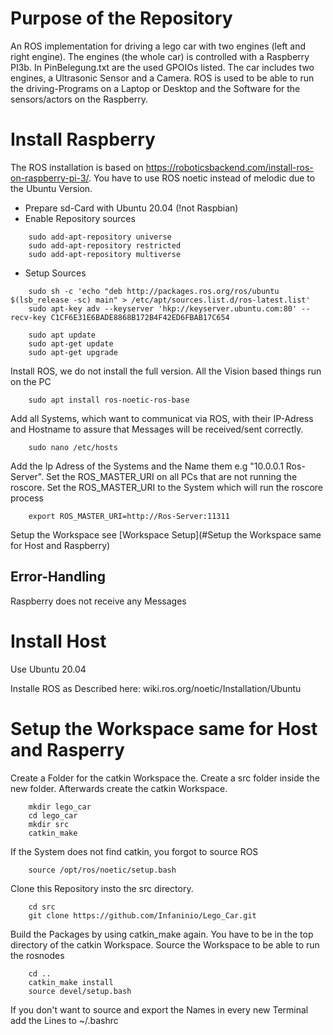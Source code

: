 # Purpose of the Repository
An ROS implementation for driving a lego car with two engines (left and right engine). The engines (the whole car) is controlled with a Raspberry PI3b. In PinBelegung.txt are the used GPOIOs listed. The car includes two engines, a Ultrasonic Sensor and a Camera. ROS is used to be able to run the driving-Programs on a Laptop or Desktop and the Software for the sensors/actors on the Raspberry. 

# Install Raspberry
The ROS installation is based on https://roboticsbackend.com/install-ros-on-raspberry-pi-3/. You have to use ROS noetic instead of melodic due to the Ubuntu Version.
- Prepare sd-Card with Ubuntu 20.04 (!not Raspbian)
- Enable Repository sources
```shell
    sudo add-apt-repository universe
    sudo add-apt-repository restricted
    sudo add-apt-repository multiverse
```
- Setup Sources
```shell
    sudo sh -c 'echo "deb http://packages.ros.org/ros/ubuntu $(lsb_release -sc) main" > /etc/apt/sources.list.d/ros-latest.list'
    sudo apt-key adv --keyserver 'hkp://keyserver.ubuntu.com:80' --recv-key C1CF6E31E6BADE8868B172B4F42ED6FBAB17C654
```
```shell
    sudo apt update
    sudo apt-get update
    sudo apt-get upgrade
```
Install ROS, we do not install the full version. All the Vision based things run on the PC
```shell
    sudo apt install ros-noetic-ros-base
```
Add all Systems, which want to communicat via ROS, with their IP-Adress and Hostname to assure that Messages will be received/sent correctly.
```shell
    sudo nano /etc/hosts
```
Add the Ip Adress of the Systems and the Name them e.g "10.0.0.1 Ros-Server". 
Set the ROS_MASTER_URI on all PCs that are not running the roscore. Set the ROS_MASTER_URI to the System which will run the roscore process
```shell
    export ROS_MASTER_URI=http://Ros-Server:11311
```

Setup the Workspace see [Workspace Setup](#Setup the Workspace same for Host and Raspberry)



## Error-Handling

Raspberry does not receive any Messages 



# Install Host
Use Ubuntu 20.04

Installe ROS as Described here: wiki.ros.org/noetic/Installation/Ubuntu




# Setup the Workspace same for Host and Rasperry
Create a Folder for the catkin Workspace the. Create a src folder inside the new folder. Afterwards create the catkin Workspace. 
```shell
    mkdir lego_car
    cd lego_car
    mkdir src
    catkin_make
```

If the System does not find catkin, you forgot to source ROS 
```shell
    source /opt/ros/noetic/setup.bash
```

Clone this Repository insto the src directory.

```shell
    cd src
    git clone https://github.com/Infaninio/Lego_Car.git
```

Build the Packages by using catkin_make again. You have to be in the top directory of the catkin Workspace. Source the Workspace to be able to run the rosnodes
```shell 
    cd ..
    catkin_make install
    source devel/setup.bash
```
If you don't want to source and export the Names in every new Terminal add the Lines to ~/.bashrc